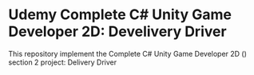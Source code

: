 # Udemy Complete C# Unity Game Developer 2D: Develivery Driver

This repository implement the Complete C# Unity Game Developer 2D () section 2 project: Delivery Driver
